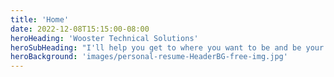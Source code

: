 ```yaml
---
title: 'Home'
date: 2022-12-08T15:15:00-08:00
heroHeading: 'Wooster Technical Solutions'
heroSubHeading: "I'll help you get to where you want to be and be your on-demand resource for keeping it that way."
heroBackground: 'images/personal-resume-HeaderBG-free-img.jpg'
---
```

